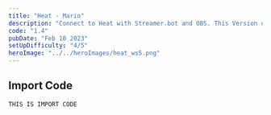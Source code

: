 ```yaml
---
title: "Heat - Mario"
description: "Connect to Heat with Streamer.bot and OBS. This Version only works with Websocket 5"
code: "1.4"
pubDate: "Feb 10 2023"
setUpDifficulty: "4/5"
heroImage: "../../heroImages/heat_ws5.png"
---
```


## Import Code

```
THIS IS IMPORT CODE
```
